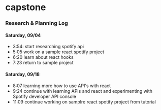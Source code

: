 # capstone

### Research & Planning Log
#### Saturday, 09/04
* 3:54: start researching spotify api
* 5:05 work on a sample react spotify project
* 6:20 learn about react hooks
* 7:23 return to sample project
#### Saturday, 09/18
* 8:07 learning more how to use API's with react
* 9:24 continue with learning APIs and react and experimenting with Spotify developer API console
* 11:09 continue working on samplre react spotify project from tutorial